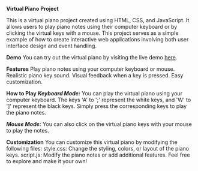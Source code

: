 **Virtual Piano Project**

This is a virtual piano project created using HTML, CSS, and JavaScript. It allows users to play piano notes using their computer keyboard or by clicking the virtual keys with a mouse. This project serves as a simple example of how to create interactive web applications involving both user interface design and event handling.

**Demo**
You can try out the virtual piano by visiting the live demo [here](https://darshana88.github.io/Virtual-Piano/).

**Features**
Play piano notes using your computer keyboard or mouse.
Realistic piano key sound.
Visual feedback when a key is pressed.
Easy customization.

**How to Play**
**_Keyboard Mode:_** You can play the virtual piano using your computer keyboard. The keys 'A' to ';' represent the white keys, and 'W' to ']' represent the black keys. Simply press the corresponding keys to play the piano notes.

**_Mouse Mode:_** You can also click on the virtual piano keys with your mouse to play the notes.

**Customization**
You can customize this virtual piano by modifying the following files:
style.css: Change the styling, colors, or layout of the piano keys.
script.js: Modify the piano notes or add additional features.
Feel free to explore and make it your own!
